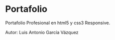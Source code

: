 # Portafolio

Portafolio Profesional en html5 y css3 Responsive.

Autor: Luis Antonio García Vázquez
